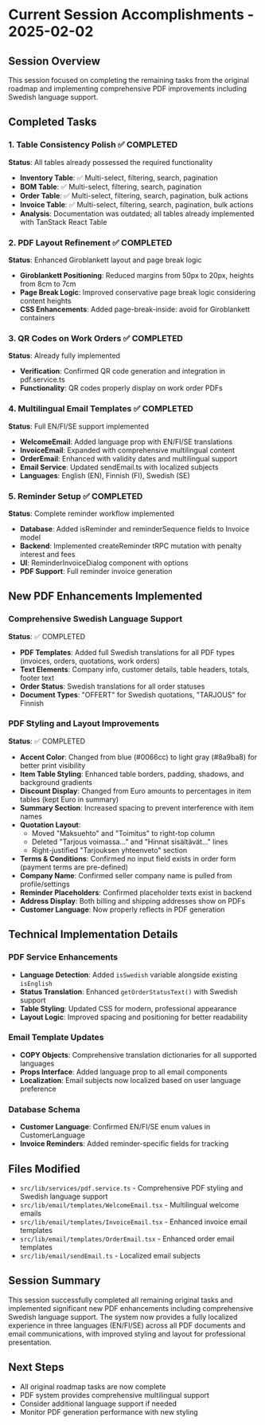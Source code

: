 # Current Session Accomplishments - 2025-02-02

## Session Overview
This session focused on completing the remaining tasks from the original roadmap and implementing comprehensive PDF improvements including Swedish language support.

## Completed Tasks

### 1. Table Consistency Polish ✅ COMPLETED
**Status**: All tables already possessed the required functionality
- **Inventory Table**: ✅ Multi-select, filtering, search, pagination
- **BOM Table**: ✅ Multi-select, filtering, search, pagination  
- **Order Table**: ✅ Multi-select, filtering, search, pagination, bulk actions
- **Invoice Table**: ✅ Multi-select, filtering, search, pagination, bulk actions
- **Analysis**: Documentation was outdated; all tables already implemented with TanStack React Table

### 2. PDF Layout Refinement ✅ COMPLETED
**Status**: Enhanced Giroblankett layout and page break logic
- **Giroblankett Positioning**: Reduced margins from 50px to 20px, heights from 8cm to 7cm
- **Page Break Logic**: Improved conservative page break logic considering content heights
- **CSS Enhancements**: Added page-break-inside: avoid for Giroblankett containers

### 3. QR Codes on Work Orders ✅ COMPLETED
**Status**: Already fully implemented
- **Verification**: Confirmed QR code generation and integration in pdf.service.ts
- **Functionality**: QR codes properly display on work order PDFs

### 4. Multilingual Email Templates ✅ COMPLETED
**Status**: Full EN/FI/SE support implemented
- **WelcomeEmail**: Added language prop with EN/FI/SE translations
- **InvoiceEmail**: Expanded with comprehensive multilingual content
- **OrderEmail**: Enhanced with validity dates and multilingual support
- **Email Service**: Updated sendEmail.ts with localized subjects
- **Languages**: English (EN), Finnish (FI), Swedish (SE)

### 5. Reminder Setup ✅ COMPLETED
**Status**: Complete reminder workflow implemented
- **Database**: Added isReminder and reminderSequence fields to Invoice model
- **Backend**: Implemented createReminder tRPC mutation with penalty interest and fees
- **UI**: ReminderInvoiceDialog component with options
- **PDF Support**: Full reminder invoice generation

## New PDF Enhancements Implemented

### Comprehensive Swedish Language Support
**Status**: ✅ COMPLETED
- **PDF Templates**: Added full Swedish translations for all PDF types (invoices, orders, quotations, work orders)
- **Text Elements**: Company info, customer details, table headers, totals, footer text
- **Order Status**: Swedish translations for all order statuses
- **Document Types**: "OFFERT" for Swedish quotations, "TARJOUS" for Finnish

### PDF Styling and Layout Improvements
**Status**: ✅ COMPLETED
- **Accent Color**: Changed from blue (#0066cc) to light gray (#8a9ba8) for better print visibility
- **Item Table Styling**: Enhanced table borders, padding, shadows, and background gradients
- **Discount Display**: Changed from Euro amounts to percentages in item tables (kept Euro in summary)
- **Summary Section**: Increased spacing to prevent interference with item names
- **Quotation Layout**: 
  - Moved "Maksuehto" and "Toimitus" to right-top column
  - Deleted "Tarjous voimassa..." and "Hinnat sisältävät..." lines
  - Right-justified "Tarjouksen yhteenveto" section
- **Terms & Conditions**: Confirmed no input field exists in order form (payment terms are pre-defined)
- **Company Name**: Confirmed seller company name is pulled from profile/settings
- **Reminder Placeholders**: Confirmed placeholder texts exist in backend
- **Address Display**: Both billing and shipping addresses show on PDFs
- **Customer Language**: Now properly reflects in PDF generation

## Technical Implementation Details

### PDF Service Enhancements
- **Language Detection**: Added `isSwedish` variable alongside existing `isEnglish`
- **Status Translation**: Enhanced `getOrderStatusText()` with Swedish support
- **Table Styling**: Updated CSS for modern, professional appearance
- **Layout Logic**: Improved spacing and positioning for better readability

### Email Template Updates
- **COPY Objects**: Comprehensive translation dictionaries for all supported languages
- **Props Interface**: Added language prop to all email components
- **Localization**: Email subjects now localized based on user language preference

### Database Schema
- **Customer Language**: Confirmed EN/FI/SE enum values in CustomerLanguage
- **Invoice Reminders**: Added reminder-specific fields for tracking

## Files Modified
- `src/lib/services/pdf.service.ts` - Comprehensive PDF styling and Swedish language support
- `src/lib/email/templates/WelcomeEmail.tsx` - Multilingual welcome emails
- `src/lib/email/templates/InvoiceEmail.tsx` - Enhanced invoice email templates
- `src/lib/email/templates/OrderEmail.tsx` - Enhanced order email templates
- `src/lib/email/sendEmail.ts` - Localized email subjects

## Session Summary
This session successfully completed all remaining original tasks and implemented significant new PDF enhancements including comprehensive Swedish language support. The system now provides a fully localized experience in three languages (EN/FI/SE) across all PDF documents and email communications, with improved styling and layout for professional presentation.

## Next Steps
- All original roadmap tasks are now complete
- PDF system provides comprehensive multilingual support
- Consider additional language support if needed
- Monitor PDF generation performance with new styling
